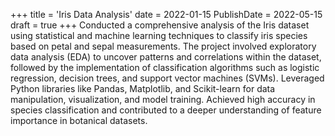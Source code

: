 +++
title = 'Iris Data Analysis'
date = 2022-01-15
PublishDate = 2022-05-15
draft = true
+++
Conducted a comprehensive analysis of the Iris dataset using statistical and machine learning techniques to classify iris species based on petal and sepal measurements. The project involved exploratory data analysis (EDA) to uncover patterns and correlations within the dataset, followed by the implementation of classification algorithms such as logistic regression, decision trees, and support vector machines (SVMs). Leveraged Python libraries like Pandas, Matplotlib, and Scikit-learn for data manipulation, visualization, and model training. Achieved high accuracy in species classification and contributed to a deeper understanding of feature importance in botanical datasets.

